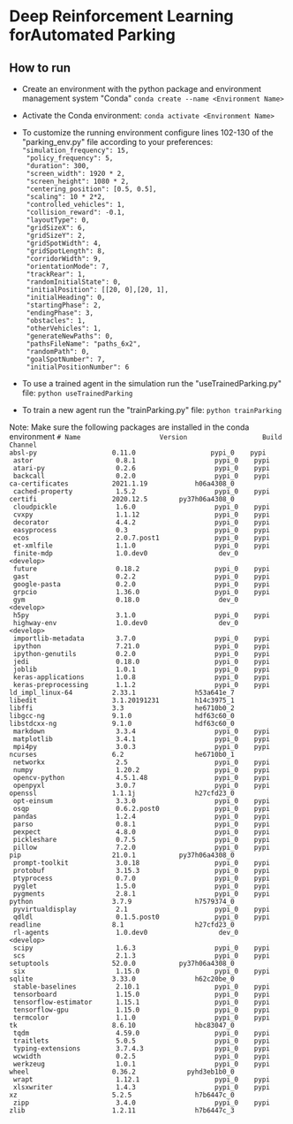 # Deep Reinforcement Learning forAutomated Parking

## How to run

* Create an environment with the python package and environment management system "Conda"
`conda create --name <Environment Name>`

* Activate the Conda environment:
`conda activate <Environment Name>`



* To customize the running environment configure lines 102-130 of the "parking_env.py" file according to your preferences:
            `"simulation_frequency": 15,`<br/>`
            "policy_frequency": 5,`<br/>`
            "duration": 300,`<br/>`
            "screen_width": 1920 * 2,`<br/>`
            "screen_height": 1080 * 2,`<br/>`
            "centering_position": [0.5, 0.5],`<br/>`
            "scaling": 10 * 2*2,`<br/>`
            "controlled_vehicles": 1,`<br/>`
            "collision_reward": -0.1,`<br/>`
            "layoutType": 0,`<br/>`
            "gridSizeX": 6,`<br/>`
            "gridSizeY": 2,`<br/>`
            "gridSpotWidth": 4,`<br/>`
            "gridSpotLength": 8,`<br/>`
            "corridorWidth": 9,`<br/>`
            "orientationMode": 7,`<br/>`
            "trackRear": 1,`<br/>`
            "randomInitialState": 0,`<br/>`
            "initialPosition": [[20, 0],[20, 1],`<br/>`
            "initialHeading": 0,`<br/>`
            "startingPhase": 2,`<br/>`
            "endingPhase": 3,`<br/>`
            "obstacles": 1,`<br/>`
            "otherVehicles": 1,`<br/>`
            "generateNewPaths": 0,`<br/>`
            "pathsFileName": "paths_6x2",`<br/>`
            "randomPath": 0,`<br/>`
            "goalSpotNumber": 7,`<br/>`
            "initialPositionNumber": 6`
            
* To use a trained agent in the simulation run the "useTrainedParking.py" file:
`python useTrainedParking`

* To train a new agent run the "trainParking.py" file:
`python trainParking`




Note: Make sure the following packages are installed in the conda environment
`# Name                    Version                   Build  Channel`<br/>
`absl-py                   0.11.0                   pypi_0    pypi`<br/>`
astor                     0.8.1                    pypi_0    pypi`<br/>`
atari-py                  0.2.6                    pypi_0    pypi`<br/>`
backcall                  0.2.0                    pypi_0    pypi`<br/>`
ca-certificates           2021.1.19            h06a4308_0  `<br/>`
cached-property           1.5.2                    pypi_0    pypi`<br/>`
certifi                   2020.12.5        py37h06a4308_0  `<br/>`
cloudpickle               1.6.0                    pypi_0    pypi`<br/>`
cvxpy                     1.1.12                   pypi_0    pypi`<br/>`
decorator                 4.4.2                    pypi_0    pypi`<br/>`
easyprocess               0.3                      pypi_0    pypi`<br/>`
ecos                      2.0.7.post1              pypi_0    pypi`<br/>`
et-xmlfile                1.1.0                    pypi_0    pypi`<br/>`
finite-mdp                1.0.dev0                  dev_0    <develop>`<br/>`
future                    0.18.2                   pypi_0    pypi`<br/>`
gast                      0.2.2                    pypi_0    pypi`<br/>`
google-pasta              0.2.0                    pypi_0    pypi`<br/>`
grpcio                    1.36.0                   pypi_0    pypi`<br/>`
gym                       0.18.0                    dev_0    <develop>`<br/>`
h5py                      3.1.0                    pypi_0    pypi`<br/>`
highway-env               1.0.dev0                  dev_0    <develop>`<br/>`
importlib-metadata        3.7.0                    pypi_0    pypi`<br/>`
ipython                   7.21.0                   pypi_0    pypi`<br/>`
ipython-genutils          0.2.0                    pypi_0    pypi`<br/>`
jedi                      0.18.0                   pypi_0    pypi`<br/>`
joblib                    1.0.1                    pypi_0    pypi`<br/>`
keras-applications        1.0.8                    pypi_0    pypi`<br/>`
keras-preprocessing       1.1.2                    pypi_0    pypi`<br/>`
ld_impl_linux-64          2.33.1               h53a641e_7  `<br/>`
libedit                   3.1.20191231         h14c3975_1  `<br/>`
libffi                    3.3                  he6710b0_2  `<br/>`
libgcc-ng                 9.1.0                hdf63c60_0  `<br/>`
libstdcxx-ng              9.1.0                hdf63c60_0  `<br/>`
markdown                  3.3.4                    pypi_0    pypi`<br/>`
matplotlib                3.4.1                    pypi_0    pypi`<br/>`
mpi4py                    3.0.3                    pypi_0    pypi`<br/>`
ncurses                   6.2                  he6710b0_1  `<br/>`
networkx                  2.5                      pypi_0    pypi`<br/>`
numpy                     1.20.2                   pypi_0    pypi`<br/>`
opencv-python             4.5.1.48                 pypi_0    pypi`<br/>`
openpyxl                  3.0.7                    pypi_0    pypi`<br/>`
openssl                   1.1.1j               h27cfd23_0  `<br/>`
opt-einsum                3.3.0                    pypi_0    pypi`<br/>`
osqp                      0.6.2.post0              pypi_0    pypi`<br/>`
pandas                    1.2.4                    pypi_0    pypi`<br/>`
parso                     0.8.1                    pypi_0    pypi`<br/>`
pexpect                   4.8.0                    pypi_0    pypi`<br/>`
pickleshare               0.7.5                    pypi_0    pypi`<br/>`
pillow                    7.2.0                    pypi_0    pypi`<br/>`
pip                       21.0.1           py37h06a4308_0  `<br/>`
prompt-toolkit            3.0.18                   pypi_0    pypi`<br/>`
protobuf                  3.15.3                   pypi_0    pypi`<br/>`
ptyprocess                0.7.0                    pypi_0    pypi`<br/>`
pyglet                    1.5.0                    pypi_0    pypi`<br/>`
pygments                  2.8.1                    pypi_0    pypi`<br/>`
python                    3.7.9                h7579374_0  `<br/>`
pyvirtualdisplay          2.1                      pypi_0    pypi`<br/>`
qdldl                     0.1.5.post0              pypi_0    pypi`<br/>`
readline                  8.1                  h27cfd23_0  `<br/>`
rl-agents                 1.0.dev0                  dev_0    <develop>`<br/>`
scipy                     1.6.3                    pypi_0    pypi`<br/>`
scs                       2.1.3                    pypi_0    pypi`<br/>`
setuptools                52.0.0           py37h06a4308_0  `<br/>`
six                       1.15.0                   pypi_0    pypi`<br/>`
sqlite                    3.33.0               h62c20be_0  `<br/>`
stable-baselines          2.10.1                   pypi_0    pypi`<br/>`
tensorboard               1.15.0                   pypi_0    pypi`<br/>`
tensorflow-estimator      1.15.1                   pypi_0    pypi`<br/>`
tensorflow-gpu            1.15.0                   pypi_0    pypi`<br/>`
termcolor                 1.1.0                    pypi_0    pypi`<br/>`
tk                        8.6.10               hbc83047_0  `<br/>`
tqdm                      4.59.0                   pypi_0    pypi`<br/>`
traitlets                 5.0.5                    pypi_0    pypi`<br/>`
typing-extensions         3.7.4.3                  pypi_0    pypi`<br/>`
wcwidth                   0.2.5                    pypi_0    pypi`<br/>`
werkzeug                  1.0.1                    pypi_0    pypi`<br/>`
wheel                     0.36.2             pyhd3eb1b0_0  `<br/>`
wrapt                     1.12.1                   pypi_0    pypi`<br/>`
xlsxwriter                1.4.3                    pypi_0    pypi`<br/>`
xz                        5.2.5                h7b6447c_0  `<br/>`
zipp                      3.4.0                    pypi_0    pypi`<br/>`
zlib                      1.2.11               h7b6447c_3  `
